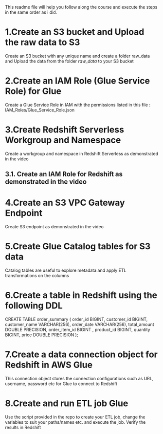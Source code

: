 This readme file will help you follow along the course and execute the steps in the same order as i did. 

# 1.Create an S3 bucket and Upload the raw data to S3

Create an S3 bucket with any unique name and create a folder raw_data and Upload the data from the folder *raw_data* to your S3 bucket

# 2.Create an IAM Role (Glue Service Role) for Glue
Create a Glue Service Role in IAM with the permissions listed in this file : IAM_Roles/Glue_Service_Role.json

# 3.Create Redshift Serverless Workgroup and Namespace
Create a workgroup and namespace in Redshift Serverless as demonstrated in the video
## 3.1. Create an IAM Role for Redshift as demonstrated in the video

# 4.Create an S3 VPC Gateway Endpoint
Create S3 endpoint as demonstrated in the video

# 5.Create Glue Catalog tables for S3 data
Catalog tables are useful to explore metadata and apply ETL transformations on the columns

# 6.Create a table in Redshift using the following DDL 
CREATE TABLE order_summary (
    order_id BIGINT,
    customer_id BIGINT,
    customer_name VARCHAR(256),
    order_date VARCHAR(256),
    total_amount DOUBLE PRECISION,
    order_item_id BIGINT ,
    product_id BIGINT,
    quantity BIGINT,
    price DOUBLE PRECISION
);


# 7.Create a data connection object for Redshift in AWS Glue
This connection object stores the connection configurations such as URL, username, password etc for Glue to connect to Redshift

# 8.Create and run ETL job Glue
Use the script provided in the repo to create your ETL job, change the variables to suit your paths/names etc. and execute the job. Verify the results in Redshift

